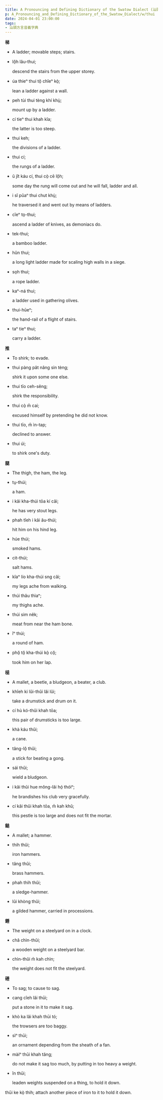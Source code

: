 ```yaml
---
title: A Pronouncing and Defining Dictionary of the Swatow Dialect (汕頭方言音義字典) / thui
p: A_Pronouncing_and_Defining_Dictionary_of_the_Swatow_Dialect/w/thui
date: 2024-04-01 23:00:00
tags: 
- 汕頭方言音義字典
---
```



**梯**
- A ladder; movable steps; stairs.

- lô̤h lâu-thui;

  descend the stairs from the upper storey.

- úa thieⁿ thui tŏ̤ chîeⁿ kò̤;

  lean a ladder against a wall.

- peh tùi thui tèng khí khṳ̀;

  mount up by a ladder.

- cí tieⁿ thui khah kĭa;

  the latter is too steep.

- thui keh;

  the divisions of a ladder.

- thui cí;

  the rungs of a ladder.

- ŭ jît káu cí, thui cò̤ cē lô̤h;

  some day the rung will come out and he will fall, ladder and all.

- i sĭ pûaⁿ thui chut khṳ̀;

  he traversed it and went out by means of ladders.

- cĭeⁿ to̤-thui;

  ascend a ladder of knives, as demoniacs do.

- tek-thui;

  a bamboo ladder.

- hûn thui;

  a long light ladder made for scaling high walls in a siege.

- so̤h thui;

  a rope ladder.

- kaⁿ-ná thui;

  a ladder used in gathering olives.

- thui-hūeⁿ;

  the hand-rail of a flight of stairs.

- taⁿ tieⁿ thui;

  carry a ladder.

**推**
- To shirk; to evade.

- thui pàng pât nâng sin tèng;

  shirk it upon some one else.

- thui tīo ceh-sêng;

  shirk the responsibility.

- thui cò̤ m̄ cai;

  excused himself by pretending he did not know.

- thui tīo, m̄ ìn-tap;

  declined to answer.

- thui úi;

  to shirk one's duty.

**腿**
- The thigh, the ham, the leg.

- tṳ-thúi;

  a ham.

- i kâi kha-thúi tōa kí căi;

  he has very stout legs.

- phah tîeh i kâi ău-thúi;

  hit him on his hind leg. 

- húe thúi;

  smoked hams.

- cit-thúi;

  salt hams.

- kîaⁿ lío kha-thúi sng căi;

  my legs ache from walking.

- thúi thâu thìaⁿ;

  my thighs ache.

- thúi sim nêk;

  meat from near the ham bone.

- îⁿ thúi;

  a round of ham.

- phŏ̤ tŏ̤ kha-thúi kò̤ cŏ̤;

  took him on her lap.

**槌**
- A mallet, a beetle, a bludgeon, a beater, a club.

- khîeh ki lûi-thûi lâi lûi;

  take a drumstick and drum on it.

- cí hù kó-thûi khah tōa;

  this pair of drumsticks is too large.

- khà káu thûi;

  a cane.

- tâng-lô̤ thûi;

  a stick for beating a gong.

- sái thûi;

  wield a bludgeon.

- i kâi thûi hue mŏng-lâi hó̤ thóiⁿ;

  he brandishes his club very gracefully.

- cí kâi thûi khah tōa, m̄ kah khŭ;

  this pestle is too large and does not fit the mortar.

**鎚**
- A mallet; a hammer.

- thih thûi;

  iron hammers.

- tâng thûi;

  brass hammers.

- phah thih thûi;

  a sledge-hammer.

- lûi khòng thûi;

  a gilded hammer, carried in processions.

**錘**
- The weight on a steelyard on in a clock.

- châ chìn-thûi;

  a wooden weight on a steelyard bar.

- chìn-thûi m̄ kah chìn;

  the weight does not fit the steelyard.

**硾**
- To sag; to cause to sag.

- cang cîeh lâi thūi;

  put a stone in it to make it sag.

- khò ka lâi khah thūi tó;

  the trowsers are too baggy.

- sìⁿ thūi;

  an ornament depending from the sheath of a fan.

- màiⁿ thūi khah tăng;

  do not make it sag too much, by putting in too heavy a weight.

- în thūi;

  leaden weights suspended on a thing, to hold it down.

thūi ke kò̤ thih; attach another piece of iron to it to hold it down.